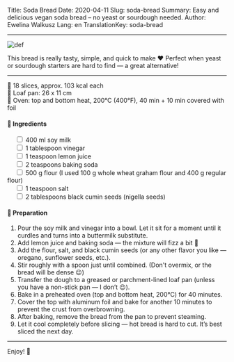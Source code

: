 Title: Soda Bread
Date: 2020-04-11
Slug: soda-bread
Summary: Easy and delicious vegan soda bread – no yeast or sourdough needed.
Author: Ewelina Walkusz
Lang: en
TranslationKey: soda-bread

---

![def]

This bread is really tasty, simple, and quick to make ❤ Perfect when yeast or sourdough starters are hard to find — a great alternative!

---

🔹 18 slices, approx. 103 kcal each </br>
🔹 Loaf pan: 26 x 11 cm </br>
🔹 Oven: top and bottom heat, 200°C (400°F), 40 min + 10 min covered with foil

#### 🌿 Ingredients

&emsp; <input type="checkbox"> 400 ml soy milk </br>
&emsp; <input type="checkbox"> 1 tablespoon vinegar </br>
&emsp; <input type="checkbox"> 1 teaspoon lemon juice </br>
&emsp; <input type="checkbox"> 2 teaspoons baking soda </br>
&emsp; <input type="checkbox"> 500 g flour (I used 100 g whole wheat graham flour and 400 g regular flour) </br>
&emsp; <input type="checkbox"> 1 teaspoon salt </br>
&emsp; <input type="checkbox"> 2 tablespoons black cumin seeds (nigella seeds) </br>

#### 📝 Preparation

1. Pour the soy milk and vinegar into a bowl. Let it sit for a moment until it curdles and turns into a buttermilk substitute.
2. Add lemon juice and baking soda — the mixture will fizz a bit 🙂
3. Add the flour, salt, and black cumin seeds (or any other flavor you like — oregano, sunflower seeds, etc.).
4. Stir roughly with a spoon just until combined. (Don't overmix, or the bread will be dense 😉)
5. Transfer the dough to a greased or parchment-lined loaf pan (unless you have a non-stick pan — I don’t 😉).
6. Bake in a preheated oven (top and bottom heat, 200°C) for 40 minutes.
7. Cover the top with aluminum foil and bake for another 10 minutes to prevent the crust from overbrowning.
8. After baking, remove the bread from the pan to prevent steaming.
9. Let it cool completely before slicing — hot bread is hard to cut. It’s best sliced the next day.

---

Enjoy! 💙

[def]: static/images/soda_bread.jpg
